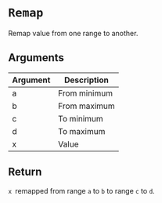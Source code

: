 # `Remap`

Remap value from one range to another.

## Arguments

| Argument | Description  |
| -------- | ------------ |
| a        | From minimum |
| b        | From maximum |
| c        | To minimum   |
| d        | To maximum   |
| x        | Value        |

## Return

`x `remapped from range `a` to `b` to range `c` to `d`.

